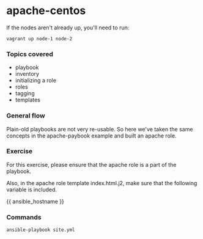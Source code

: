 # apache-centos

If the nodes aren't already up, you'll need to run:

	vagrant up node-1 node-2

### Topics covered

* playbook
* inventory
* initializing a role
* roles
* tagging
* templates


### General flow

Plain-old playbooks are not very re-usable.  So here we've taken the same concepts in the apache-paybook example and built an apache role.  

### Exercise

For this exercise, please ensure that the apache role is a part of the playbook.

Also, in the apache role template index.html.j2, make sure that the following
variable is included.

{{ ansible_hostname }}

### Commands

	ansible-playbook site.yml
